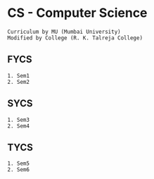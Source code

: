 # CS - Computer Science 
    Curriculum by MU (Mumbai University)
    Modified by College (R. K. Talreja College)

## FYCS
    1. Sem1
    2. Sem2
## SYCS
    1. Sem3
    2. Sem4
## TYCS 
    1. Sem5
    2. Sem6